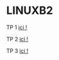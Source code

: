 # LINUXB2

TP 1 [ici !](https://github.com/FlorianLeveil/LINUXB2/blob/master/TP-1.md)

TP 2 [ici !](https://github.com/FlorianLeveil/LINUXB2/blob/master/TP-2.md)

TP 3 [ici !](https://github.com/FlorianLeveil/LINUXB2/blob/master/TP-3.md)
